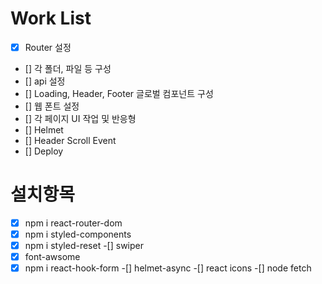 # Work List
- [x] Router 설정
- [] 각 폴더, 파일 등 구성
- [] api 설정
- [] Loading, Header, Footer 글로벌 컴포넌트 구성
- [] 웹 폰트 설정
- [] 각 페이지 UI 작업 및 반응형
- [] Helmet
- [] Header Scroll Event
- [] Deploy

# 설치항목

-[x] npm i react-router-dom
-[x] npm i styled-components
-[x] npm i styled-reset
-[] swiper
-[x] font-awsome
-[x] npm i react-hook-form
-[] helmet-async
-[] react icons
-[] node fetch